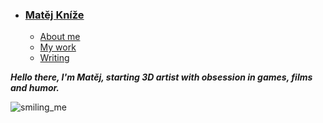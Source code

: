 - ### [Matěj Kníže](https://github.com/Matej-Knize/english-for-designers/blob/main/03-content-first/index.md)

    - [About me](about.md)
    - [My work](work.md)
    - [Writing](writing.md)





***Hello there, I'm Matěj, starting 3D artist with obsession in games, films and humor.***

![smiling_me](https://github.com/Matej-Knize/english-for-designers/assets/154207948/d6c84632-5561-47cb-b4be-d53a4870b6f3)
